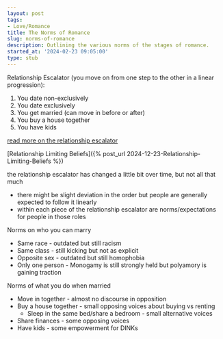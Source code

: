 ```yaml
---
layout: post
tags:
- Love/Romance
title: The Norms of Romance
slug: norms-of-romance
description: Outlining the various norms of the stages of romance.
started_at: '2024-02-23 09:05:00'
type: stub
---
```


Relationship Escalator (you move on from one step to the other in a linear progression):
1. You date non-exclusively
2. You date exclusively
3. You get married (can move in before or after)
4. You buy a house together
5. You have kids

[read more on the relationship escalator](https://offescalator.com/what-escalator/)

[Relationship Limiting Beliefs]({% post_url 2024-12-23-Relationship-Limiting-Beliefs %})

the relationship escalator has changed a little bit over time, but not all that much
* there might be slight deviation in the order but people are generally expected to follow it linearly
* within each piece of the relationship escalator are norms/expectations for people in those roles

Norms on who you can marry
* Same race - outdated but still racism
* Same class - still kicking but not as explicit
* Opposite sex - outdated but still homophobia
* Only one person - Monogamy is still strongly held but polyamory is gaining traction

Norms of what you do when married
* Move in together - almost no discourse in opposition
* Buy a house together - small opposing voices about buying vs renting
    * Sleep in the same bed/share a bedroom - small alternative voices
* Share finances - some opposing voices
* Have kids - some empowerment for DINKs